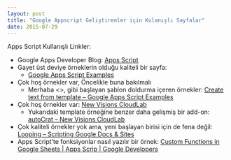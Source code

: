 ```yaml
---
layout: post
title: "Google Appscript Geliştirenler için Kulanışlı Sayfalar"
date: 2015-07-29
---
```


Apps Script Kullanışlı Linkler:

- Google Apps Developer Blog: [Apps Script](https://gsuite-developers.googleblog.com/search/label/Apps%20Script)
- Gayet üst deviye örneklerin olduğu kaliteli bir sayfa:
  - [Google Apps Script Examples](https://sites.google.com/site/scriptsexamples/)
- Çok hoş örnekler var, Öncelikle buna bakılmalı
  - Merhaba <<isim>>, gibi başlayan şablon doldurma içeren örnekler: [Create text from template – Google Apps Script Examples](https://sites.google.com/site/scriptsexamples/custom-methods/create-text-from-template)
- Çok hoş örnekler var: [New Visions CloudLab](https://sites.google.com/a/newvisions.org/scripts_resources)
    - Yukarıdaki template örneğine benzer daha gelişmiş bir add-on: [autoCrat – New Visions CloudLab](https://sites.google.com/a/newvisions.org/scripts_resources/add-ons/autocrat)
- Çok kaliteli örnekler yok ama, yeni başlayan birisi için de fena değil: [Looping – Scripting Google Docs & Sites](https://sites.google.com/a/unifiedlearning.co.uk/scripting/starting-out/looping)
- Apps Script’te fonksiyonlar nasıl yazılır bir örnek: [Custom Functions in Google Sheets | Apps Scrip | Google Developers](https://developers.google.com/apps-script/guides/sheets/functions)
